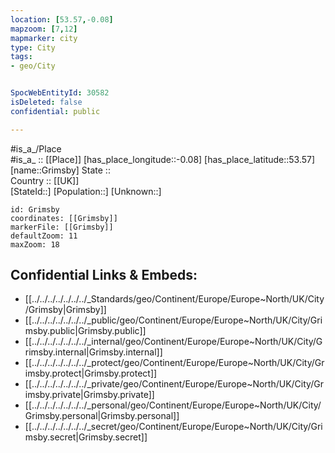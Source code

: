 ```yaml
---
location: [53.57,-0.08] 
mapzoom: [7,12] 
mapmarker: city 
type: City
tags:
- geo/City


SpocWebEntityId: 30582
isDeleted: false
confidential: public

---
```

#is_a_/Place  
#is_a_ :: [[Place]] 
[has_place_longitude::-0.08] 
[has_place_latitude::53.57] 
[name::Grimsby] 
State ::  
Country :: [[UK]]  
[StateId::] 
[Population::] 
[Unknown::] 


```leaflet
id: Grimsby
coordinates: [[Grimsby]] 
markerFile: [[Grimsby]] 
defaultZoom: 11 
maxZoom: 18
```


## Confidential Links & Embeds: 
- [[../../../../../../../_Standards/geo/Continent/Europe/Europe~North/UK/City/Grimsby|Grimsby]] 
- [[../../../../../../../_public/geo/Continent/Europe/Europe~North/UK/City/Grimsby.public|Grimsby.public]] 
- [[../../../../../../../_internal/geo/Continent/Europe/Europe~North/UK/City/Grimsby.internal|Grimsby.internal]] 
- [[../../../../../../../_protect/geo/Continent/Europe/Europe~North/UK/City/Grimsby.protect|Grimsby.protect]] 
- [[../../../../../../../_private/geo/Continent/Europe/Europe~North/UK/City/Grimsby.private|Grimsby.private]] 
- [[../../../../../../../_personal/geo/Continent/Europe/Europe~North/UK/City/Grimsby.personal|Grimsby.personal]] 
- [[../../../../../../../_secret/geo/Continent/Europe/Europe~North/UK/City/Grimsby.secret|Grimsby.secret]] 
